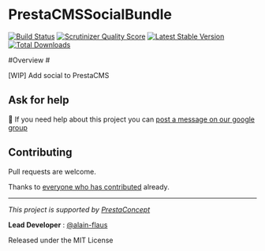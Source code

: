 PrestaCMSSocialBundle
=====================

[![Build Status](https://secure.travis-ci.org/prestaconcept/PrestaCMSSocialBundle.png?branch=master)](http://travis-ci.org/prestaconcept/PrestaCMSSocialBundle)
[![Scrutinizer Quality Score](https://scrutinizer-ci.com/g/prestaconcept/PrestaCMSSocialBundle/badges/quality-score.png?s=a5721c174fead4cb642be18f44965d15d024333c)](https://scrutinizer-ci.com/g/prestaconcept/PrestaCMSSocialBundle/)
[![Latest Stable Version](https://poser.pugx.org/presta/cms-social-bundle/v/stable.png)](https://packagist.org/packages/presta/cms-social-bundle)
[![Total Downloads](https://poser.pugx.org/presta/cms-social-bundle/downloads.png)](https://packagist.org/packages/presta/cms-social-bundle)

#Overview #

[WIP] Add social to PrestaCMS




## Ask for help ##

:speech_balloon: If you need help about this project you can [post a message on our google group][3]

## Contributing

Pull requests are welcome.


Thanks to
[everyone who has contributed](https://github.com/prestaconcept/PrestaCMSSocialBundle/graphs/contributors) already.

---

*This project is supported by [PrestaConcept](http://www.prestaconcept.net)*

**Lead Developer** : [@alain-flaus](https://github.com/alain-flaus)

Released under the MIT License

[3]: https://groups.google.com/forum/?hl=fr&fromgroups#!forum/prestacms-devs
